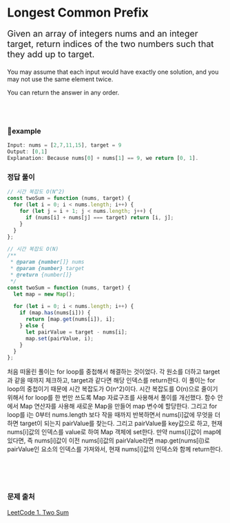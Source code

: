# Longest Common Prefix

<p style='font-size: 20px'>Given an array of integers nums and an integer target, return indices of the two numbers such that they add up to target.

You may assume that each input would have exactly one solution, and you may not use the same element twice.

You can return the answer in any order.</p>

<br />
<br />

### 🌱example

```javascript
Input: nums = [2,7,11,15], target = 9
Output: [0,1]
Explanation: Because nums[0] + nums[1] == 9, we return [0, 1].
```

### 정답 풀이

```javascript
// 시간 복잡도 O(N^2)
const twoSum = function (nums, target) {
  for (let i = 0; i < nums.length; i++) {
    for (let j = i + 1; j < nums.length; j++) {
      if (nums[i] + nums[j] === target) return [i, j];
    }
  }
};

// 시간 복잡도 O(N)
/**
 * @param {number[]} nums
 * @param {number} target
 * @return {number[]}
 */
const twoSum = function (nums, target) {
  let map = new Map();

  for (let i = 0; i < nums.length; i++) {
    if (map.has(nums[i])) {
      return [map.get(nums[i]), i];
    } else {
      let pairValue = target - nums[i];
      map.set(pairValue, i);
    }
  }
};
```

처음 떠올린 풀이는 for loop를 중첩해서 해결하는 것이었다. 각 원소를 더하고 target과 같을 때까지 체크하고, target과 같다면 해당 인덱스를 return한다.
이 풀이는 for loop의 중첩이기 때문에 시간 복잡도가 O(n^2)이다.
시간 복잡도를 O(n)으로 줄이기 위해서 for loop를 한 번만 쓰도록 Map 자료구조를 사용해서 풀이를 개선했다.
함수 안에서 Map 연산자를 사용해 새로운 Map을 만들어 map 변수에 할당한다. 그리고 for loop를 i는 0부터 nums.length 보다 작을 때까지
반복하면서 nums[i]값에 무엇을 더하면 target이 되는지 pairValue를 찾는다. 그리고 pairValue를 key값으로 하고, 현재 nums[i]값의 인덱스를 value로 하여 Map 객체에 set한다. 만약 nums[i]값이 map에 있다면, 즉 nums[i]값이 이전 nums[i]값의 pairValue라면 map.get(nums[i])로 pairValue인 요소의 인덱스를 가져와서, 현재 nums[i]값의 인덱스와 함께 return한다.

<br />
<br />
<br />

### 문제 출처

<a href='https://leetcode.com/problems/two-sum/'>LeetCode 1. Two Sum</a>

